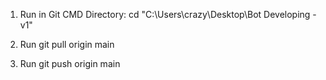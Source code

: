 1. Run in Git CMD Directory: cd "C:\Users\crazy\Desktop\Bot Developing - v1"
2. Run 
git pull origin main

3. Run
git push origin main


